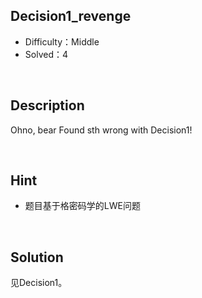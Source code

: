 ## Decision1_revenge

+ Difficulty：Middle
+ Solved：4

<br/>

## Description

Ohno, bear Found sth wrong with Decision1!

<br/>

## Hint

+ 题目基于格密码学的LWE问题

<br/>

## Solution

见Decision1。